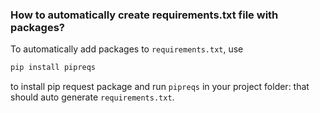 ### How to automatically create requirements.txt file with packages?

To automatically add packages to `requirements.txt`, use

```python
pip install pipreqs
```

to install pip request package and run `pipreqs` in your project folder: that should auto generate `requirements.txt`.
